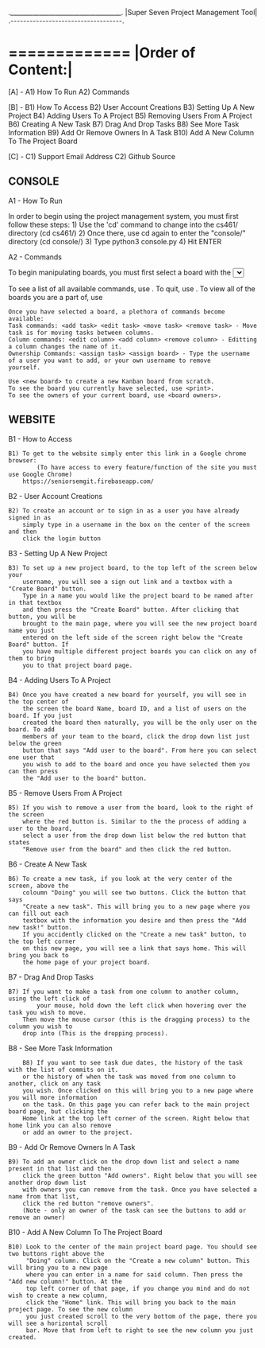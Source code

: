 .___________________________________.
|Super Seven Project Management Tool|
.-----------------------------------.


=============
|Order of Content:|
===================

[A] - <Console>
	A1) How To Run
	A2) Commands

[B] - <Website>
	B1) How To Access
	B2) User Account Creations
	B3) Setting Up A New Project
	B4) Adding Users To A Project
	B5) Removing Users From A Project
	B6) Creating A New Task
	B7) Drag And Drop Tasks
	B8) See More Task Information
	B9) Add Or Remove Owners In A Task
        B10) Add A New Column To The Project Board 

[C] - <Contact Informaiton>
	C1) Support Email Address
	C2) Github Source










   CONSOLE
---------------
A1 - How To Run

In order to begin using the project management system, you must first follow these steps:
	1) Use the 'cd' command to change into the cs461/ directory (cd cs461/)
	2) Once there, use cd again to enter the "console/" directory (cd console/)
	3) Type python3 console.py
	4) Hit ENTER



A2 - Commands

To begin manipulating boards, you must first select a board with the <select> command. If you are not a part of any boards, you can use the <add board> command. 

To see a list of all available commands, use <help>.
To quit, use <quit>. To view all of the boards you are a part of, use <view boards>
	
	
	Once you have selected a board, a plethora of commands become available:
	Task commands: <add task> <edit task> <move task> <remove task> - Move task is for moving tasks between columns.
	Column commands: <edit column> <add column> <remove column> - Editting a column changes the name of it.
	Ownership Commands: <assign task> <assign board> - Type the username of a user you want to add, or your own username to remove 		yourself.
	
	Use <new board> to create a new Kanban board from scratch.
	To see the board you currently have selected, use <print>.
	To see the owners of your current board, use <board owners>.
   WEBSITE
--------------
B1 - How to Access

	B1) To get to the website simply enter this link in a Google chrome browser: 
            (To have access to every feature/function of the site you must use Google Chrome) 
	    https://seniorsemgit.firebaseapp.com/

B2 - User Account Creations

	B2) To create an account or to sign in as a user you have already signed in as 
	    simply type in a username in the box on the center of the screen and then 
	    click the login button

B3 - Setting Up A New Project

	B3) To set up a new project board, to the top left of the screen below your
	    username, you will see a sign out link and a textbox with a "Create Board" button.
	    Type in a name you would like the project board to be named after in that textbox 
	    and then press the "Create Board" button. After clicking that button, you will be
	    brought to the main page, where you will see the new project board name you just
	    entered on the left side of the screen right below the "Create Board" button. If
	    you have multiple different project boards you can click on any of them to bring
	    you to that project board page. 

B4 - Adding Users To A Project

	B4) Once you have created a new board for yourself, you will see in the top center of
	    the screen the board Name, board ID, and a list of users on the board. If you just
	    created the board then naturally, you will be the only user on the board. To add
	    members of your team to the board, click the drop down list just below the green 
	    button that says "Add user to the board". From here you can select one user that 
	    you wish to add to the board and once you have selected them you can then press 
	    the "Add user to the board" button. 

B5 - Remove Users From A Project

	B5) If you wish to remove a user from the board, look to the right of the screen 
	    where the red button is. Similar to the the process of adding a user to the board,
	    select a user from the drop down list below the red button that states 
	    "Remove user from the board" and then click the red button.

B6 - Create A New Task

	B6) To create a new task, if you look at the very center of the screen, above the 
	    coloumn "Doing" you will see two buttons. Click the button that says 
	    "Create a new task". This will bring you to a new page where you can fill out each 
	    textbox with the information you desire and then press the "Add new task!" button.
	    If you accidently clicked on the "Create a new task" button, to the top left corner
	    on this new page, you will see a link that says home. This will bring you back to 
	    the home page of your project board. 

B7 - Drag And Drop Tasks

	B7) If you want to make a task from one column to another column, using the left click of
            your mouse, hold down the left click when hovering over the task you wish to move.
	    Then move the mouse cursor (this is the dragging process) to the column you wish to 
	    drop into (This is the dropping process). 

B8 - See More Task Information

        B8) If you want to see task due dates, the history of the task with the list of commits on it.
	    or the history of when the task was moved from one column to another, click on any task
	    you wish. Once clicked on this will bring you to a new page where you will more information
	    on the task. On this page you can refer back to the main project board page, but clicking the
	    Home link at the top left corner of the screen. Right below that home link you can also remove
	    or add an owner to the project. 
	    
B9 - Add Or Remove Owners In A Task

	B9) To add an owner click on the drop down list and select a name present in that list and then 
	    click the green button "Add owners". Right below that you will see another drop down list 
	    with owners you can remove from the task. Once you have selected a name from that list, 
	    click the red button "remove owners". 
	    (Note - only an owner of the task can see the buttons to add or remove an owner)

B10 - Add A New Column To The Project Board

	B10) Look to the center of the main project board page. You should see two buttons right above the
	     "Doing" column. Click on the "Create a new column" button. This will bring you to a new page 
	     where you can enter in a name for said column. Then press the "Add new column!" button. At the
	     top left corner of that page, if you change you mind and do not wish to create a new column, 
	     click the "Home" link. This will bring you back to the main project page. To see the new column
	     you just created scroll to the very bottom of the page, there you will see a horizontal scroll
	     bar. Move that from left to right to see the new column you just created. 


